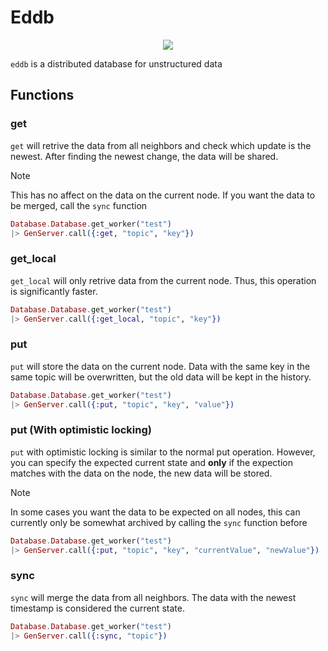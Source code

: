 # Eddb

<div align="center">
  <img src="https://img.shields.io/badge/elixir-%234B275F.svg?style=for-the-badge&logo=elixir&logoColor=white" />
</div>

`eddb` is a distributed database for unstructured data

## Functions

### get

`get` will retrive the data from all neighbors and check which update is the newest.
After finding the newest change, the data will be shared.

> [!NOTE]
> This has no affect on the data on the current node.
> If you want the data to be merged, call the `sync` function

```elixir
Database.Database.get_worker("test")
|> GenServer.call({:get, "topic", "key"})
```

### get_local

`get_local` will only retrive data from the current node.
Thus, this operation is significantly faster.

```elixir
Database.Database.get_worker("test")
|> GenServer.call({:get_local, "topic", "key"})
```

### put

`put` will store the data on the current node.
Data with the same key in the same topic will be overwritten, but the old data will be kept in the history.

```elixir
Database.Database.get_worker("test")
|> GenServer.call({:put, "topic", "key", "value"})
```

### put (With optimistic locking)

`put` with optimistic locking is similar to the normal put operation.
However, you can specify the expected current state and **only** if the expection matches with the data on the node, the new data will be stored.

> [!NOTE]
> In some cases you want the data to be expected on all nodes, this can currently only be somewhat archived by calling the `sync` function before

```elixir
Database.Database.get_worker("test")
|> GenServer.call({:put, "topic", "key", "currentValue", "newValue"})
```

### sync

`sync` will merge the data from all neighbors.
The data with the newest timestamp is considered the current state.

```elixir
Database.Database.get_worker("test")
|> GenServer.call({:sync, "topic"})
```
